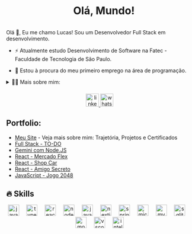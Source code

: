 <!--título-->
<div id="user-content-toc">
  <ul align="center">
    <summary><h1 style="display: inline-block">Olá, Mundo!</h1></summary>
</div>

<!-- Presentation -->
<p>
  Olá 👋, Eu me chamo Lucas! Sou um Desenvolvedor Full Stack em desenvolvimento.
  
  - ⚡ Atualmente estudo Desenvolvimento de Software na Fatec - Faculdade de Tecnologia de São Paulo.

  - 🔭 Estou à procura do meu primeiro emprego na área de programação.
</p>

<!-- Dropdown -->
<details>
  <summary>👨‍💻 Mais sobre mim: </summary>

  - 💬 Iniciei minha jornada na tecnologia com entusiasmo e sede de aprendizado, focando em me tornar desenvolvedor Full-Stack com linguagens e frameworks como JavaScript, React, Node.JS e Java.

  - ⚡Gosto de ler, ouvir músicas, assitir séries, além de acompahar os jogos do meu time do coração! Acredito que nossos interesses pessoais contribuem para uma percepção mais apurada de tudo para a resolução de problemas. \o/

  - 👷‍♂️ Mais projetos serão adicionados em breve, então volte sempre e terá novidades! Estou em constante desenvolvimento. 
</details>

<!-- Links -->
###

<div align="center">
  <a href="https://www.linkedin.com/in/eulucas1604/" target="_blank">
    <img src="https://img.shields.io/static/v1?message=LinkedIn&logo=linkedin&label=&color=0077B5&logoColor=white&labelColor=&style=for-the-badge" height="35" alt="linkedin logo"  />
  </a>
  <a href="https://wa.me/5511998975267" target="_blank">
    <img src="https://img.shields.io/static/v1?message=Whatsapp&logo=whatsapp&label=&color=25D366&logoColor=white&labelColor=&style=for-the-badge" height="35" alt="whatsapp logo"  />
  </a>
</div>

###

<!-- Portfolio -->
## Portfolio:
- [Meu Site](https://portfolio-lucas-marques.vercel.app/) - Veja mais sobre mim: Trajetória, Projetos e Certificados 
- [Full Stack - TO-DO](https://github.com/eulucas1/to-do-fullstack)
- [Gemini com Node.JS](https://github.com/eulucas1/node-gemini)
- [React - Mercado Flex](https://github.com/eulucas1/react-mercado-flex)
- [React - Shop Car](https://github.com/eulucas1/react-shopcar)
- [React - Amigo Secreto](https://github.com/eulucas1/ts_amigosecreto)
- [JavaScript - Jogo 2048 ](https://github.com/eulucas1/jogo_2048)


## 🔥 Skills
<!-- Skills: Programming Languages -->
  <div align="center">
  <img src="https://cdn.jsdelivr.net/gh/devicons/devicon/icons/javascript/javascript-original.svg" height="30" alt="javascript logo"  />
  <img width="12" />
  <img src="https://cdn.jsdelivr.net/gh/devicons/devicon/icons/typescript/typescript-original.svg" height="30" alt="typescript logo"  />
  <img width="12" />
  <img src="https://cdn.jsdelivr.net/gh/devicons/devicon/icons/react/react-original.svg" height="30" alt="react logo"  />
  <img width="12" />
  <img src="https://cdn.jsdelivr.net/gh/devicons/devicon/icons/nodejs/nodejs-original.svg" height="30" alt="nodejs logo"  />
  <img width="12" />
  <img src="https://cdn.jsdelivr.net/gh/devicons/devicon/icons/java/java-original.svg" height="30" alt="java logo"  />
  <img width="12" />
  <img src="https://cdn.jsdelivr.net/gh/devicons/devicon/icons/nextjs/nextjs-original.svg" height="30" alt="nextjs logo"  />
  <img width="12" />
  <img src="https://cdn.jsdelivr.net/gh/devicons/devicon/icons/spring/spring-original.svg" height="30" alt="spring logo"  />
  <img width="12" />
  <img src="https://cdn.jsdelivr.net/gh/devicons/devicon/icons/microsoftsqlserver/microsoftsqlserver-plain.svg" height="30" alt="microsoftsqlserver logo"  />
  <img width="12" />
  <img src="https://cdn.jsdelivr.net/gh/devicons/devicon/icons/mysql/mysql-original.svg" height="30" alt="mysql logo"  />
  <img width="12" />
  <img src="https://cdn.jsdelivr.net/gh/devicons/devicon/icons/sqlite/sqlite-original.svg" height="30" alt="sqlite logo"  />
  <img width="12" />
  <img src="https://cdn.jsdelivr.net/gh/devicons/devicon/icons/mongodb/mongodb-original.svg" height="30" alt="mongodb logo"  />
  <img width="12" />
  <img src="https://cdn.jsdelivr.net/gh/devicons/devicon/icons/vscode/vscode-original.svg" height="30" alt="vscode logo"  />
  <img width="12" />
  <img src="https://cdn.jsdelivr.net/gh/devicons/devicon/icons/intellij/intellij-original.svg" height="30" alt="intellij logo"  />
</div>
